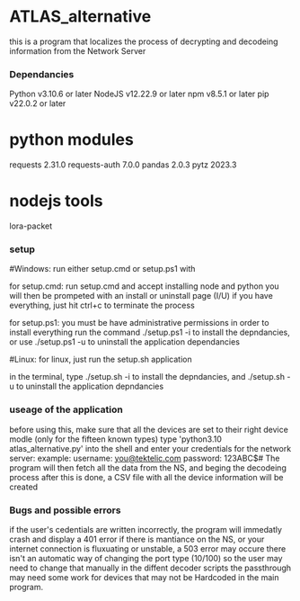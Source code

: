 # ATLAS_alternative
this is a program that localizes the process of decrypting and decodeing information from the Network Server

### Dependancies ###
Python 	v3.10.6 or later
NodeJS 	v12.22.9 or later
npm 	v8.5.1 or later
pip 	v22.0.2 or later

# python modules
requests      	   2.31.0
requests-auth      7.0.0
pandas             2.0.3
pytz               2023.3

# nodejs tools
lora-packet

### setup ###

#Windows:
run either setup.cmd or setup.ps1 with

for setup.cmd:
run setup.cmd and accept installing node and python
you will then be prompeted with an install or uninstall page (I/U)
if you have everything, just hit ctrl+c to terminate the process

for setup.ps1:
you must be have administrative permissions in order to install everything
run the command ./setup.ps1 -i to install the depndancies, or use ./setup.ps1 -u to uninstall the application dependancies

#Linux:
for linux, just run the setup.sh application

in the terminal, type ./setup.sh -i to install the depndancies, and ./setup.sh -u to uninstall the application depndancies

### useage of the application ###
before using this, make sure that all the devices are set to their right device modle (only for the fifteen known types)
type 'python3.10 atlas_alternative.py' into the shell and enter your credentials for the network server:
example:
username: you@tektelic.com
password: 123ABC$#
The program will then fetch all the data from the NS, and beging the decodeing process
after this is done, a CSV file with all the device information will be created

### Bugs and possible errors ###
if the user's cedentials are written incorrectly, the program will immedatly crash and display a 401 error
if there is mantiance on the NS, or your internet connection is fluxuating or unstable, a 503 error may occure
there isn't an automatic way of changing the port type (10/100) so the user may need to change that manually in the diffent decoder scripts
the passthrough may need some work for devices that may not be Hardcoded in the main program.
